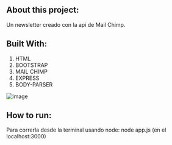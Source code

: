 ## About this project:

Un newsletter creado con la api de Mail Chimp.

## Built With: 

1. HTML 
2. BOOTSTRAP
3. MAIL CHIMP
4. EXPRESS
5. BODY-PARSER

![image](https://i.ibb.co/09FsxR1/newsletter.png)

## How to run:

Para correrla desde la terminal usando node: node app.js (en el localhost:3000)
